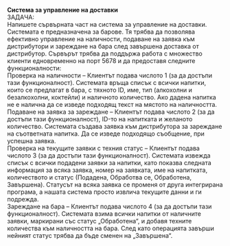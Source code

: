 <strong>Система за управление на доставки</strong><br>
ЗАДАЧА:<br> Напишете сървърната част на система за управление на доставки. Системата е предназначена за барове. Тя трябва да позволява ефективно управление на наличности, подаване на заявка към дистрибутори и зареждане на бара след завършена доставка от дистрибутор. Сървърът трябва да поддържа работа с множество клиенти едновременно на порт 5678 и да предоставя следните функционалности:<br>
Проверка на наличности – Клиентът подава числото 1 (за да достъпи тази функционалност). Системата връща списък с всички напитки, които се предлагат в бара, с тяхното ID, име, тип (алкохолни и безалкохолни, коктейли) и наличното количество. Ако дадена напитка не е налична да се изведе подходящ текст на мястото на наличността.<br>
Подаване на заявка за зареждане – Клиентът подава числото 2 (за да достъпи тази функционалност), ID-то на напитката и желаното количество. Системата създава заявка към дистрибутора за зареждане на съответната напитка. Да се изведе подходящо съобщение, при успешна заявка.<br>
Проверка на текущите заявки с техния статус – Клиентът подава числото 3 (за да достъпи тази функционалност). Системата извежда списък с всички подадени заявки за напитки, като показва следната информация за всяка заявка, номер на заявката, име на напитката, количеството и статус (Подадена, Обработва се, Обработена, Завършена). Статусът на всяка заявка се променя от друга интегрирана програма, а нашата система просто извлича текущите данни и ги подрежда.<br>
Зареждане на бара – Клиентът подава числото 4 (за да достъпи тази функционалност). Системата взима всички напитки от наличните заявки, маркирани със статус „Обработена“, и добавя техните количества към наличността на бара. След като операцията завърши нейният статус трябва да бъде сменен на „Завършена“.
